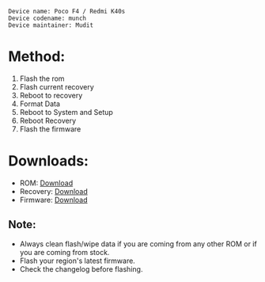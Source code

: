  ```
Device name: Poco F4 / Redmi K40s
Device codename: munch
Device maintainer: Mudit
```

# Method:

1. Flash the rom
2. Flash current recovery
3. Reboot to recovery
4. Format Data
5. Reboot to System and Setup
6. Reboot Recovery
7. Flash the firmware

# Downloads:

* ROM: [Download](https://sourceforge.net/projects/superioros/files/munch/)
* Recovery: [Download](https://orangefox.download/device/munch)
* Firmware: [Download](https://xiaomifirmwareupdater.com/firmware/munch/)

## Note:

* Always clean flash/wipe data if you are coming from any other ROM or if you are coming from stock.
* Flash your region's latest firmware.
* Check the changelog before flashing.
